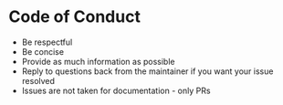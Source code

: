 # Code of Conduct

* Be respectful
* Be concise
* Provide as much information as possible
* Reply to questions back from the maintainer if you want your issue resolved
* Issues are not taken for documentation - only PRs